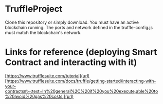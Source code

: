 # TruffleProject
Clone this repository or simply download.
You must have an active blockchain running.
The ports and network defined in the truffle-config.js must match the blockchain's network.

# Links for reference (deploying Smart Contract and interacting with it)
[https://www.trufflesuite.com/tutorial](url)
[https://www.trufflesuite.com/docs/truffle/getting-started/interacting-with-your-contracts#:~:text=In%20general%2C%20if%20you%20execute,able%20to%20avoid%20gas%20costs.](url)
